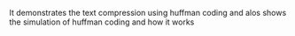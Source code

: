   It demonstrates the text compression using huffman coding and alos shows the simulation of huffman coding and how it works
